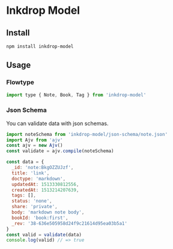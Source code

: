 Inkdrop Model
==================

## Install

```sh
npm install inkdrop-model
```

## Usage

### Flowtype

```javascript
import type { Note, Book, Tag } from 'inkdrop-model'
```

### Json Schema

You can validate data with json schemas.

```javascript
import noteSchema from 'inkdrop-model/json-schema/note.json'
import Ajv from 'ajv'
const ajv = new Ajv()
const validate = ajv.compile(noteSchema)

const data = {
  _id: 'note:BkgOZZUJzf',
  title: 'link',
  doctype: 'markdown',
  updatedAt: 1513330812556,
  createdAt: 1513214207639,
  tags: [],
  status: 'none',
  share: 'private',
  body: 'markdown note body',
  bookId: 'book:first',
  _rev: '38-636e505958d24f9c21614d95ea03b5a1'
}
const valid = validate(data)
console.log(valid) // => true
```


